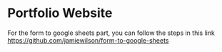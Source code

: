 # Portfolio Website
 
For the form to google sheets part, you can follow the steps in this link https://github.com/jamiewilson/form-to-google-sheets
